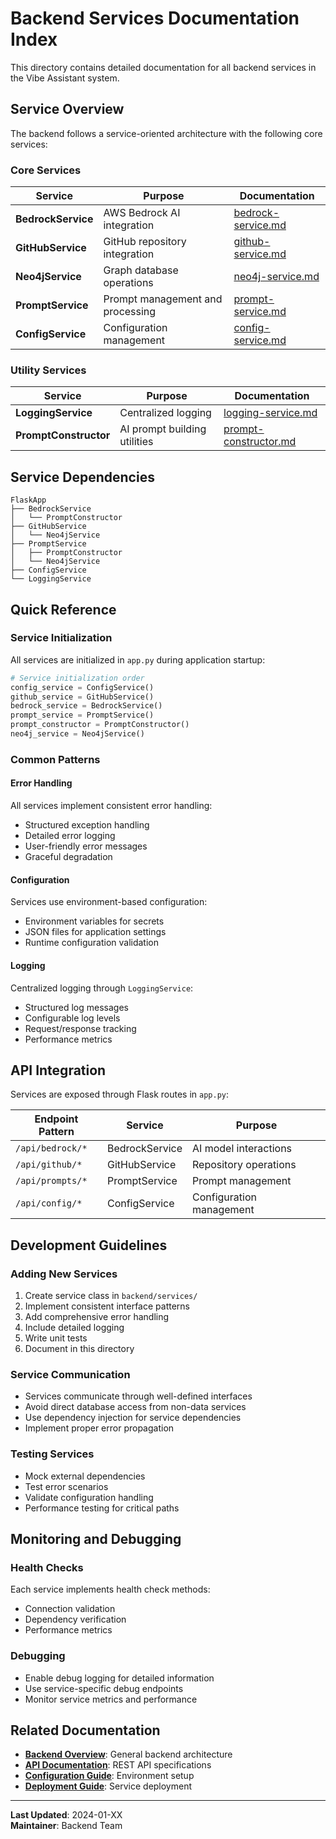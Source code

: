 # Backend Services Documentation Index

This directory contains detailed documentation for all backend services in the Vibe Assistant system.

## Service Overview

The backend follows a service-oriented architecture with the following core services:

### Core Services

| Service | Purpose | Documentation |
|---------|---------|---------------|
| **BedrockService** | AWS Bedrock AI integration | [bedrock-service.md](bedrock-service.md) |
| **GitHubService** | GitHub repository integration | [github-service.md](github-service.md) |
| **Neo4jService** | Graph database operations | [neo4j-service.md](neo4j-service.md) |
| **PromptService** | Prompt management and processing | [prompt-service.md](prompt-service.md) |
| **ConfigService** | Configuration management | [config-service.md](config-service.md) |

### Utility Services

| Service | Purpose | Documentation |
|---------|---------|---------------|
| **LoggingService** | Centralized logging | [logging-service.md](logging-service.md) |
| **PromptConstructor** | AI prompt building utilities | [prompt-constructor.md](prompt-constructor.md) |

## Service Dependencies

```
FlaskApp
├── BedrockService
│   └── PromptConstructor
├── GitHubService
│   └── Neo4jService
├── PromptService
│   ├── PromptConstructor
│   └── Neo4jService
├── ConfigService
└── LoggingService
```

## Quick Reference

### Service Initialization
All services are initialized in `app.py` during application startup:

```python
# Service initialization order
config_service = ConfigService()
github_service = GitHubService()
bedrock_service = BedrockService()
prompt_service = PromptService()
prompt_constructor = PromptConstructor()
neo4j_service = Neo4jService()
```

### Common Patterns

#### Error Handling
All services implement consistent error handling:
- Structured exception handling
- Detailed error logging
- User-friendly error messages
- Graceful degradation

#### Configuration
Services use environment-based configuration:
- Environment variables for secrets
- JSON files for application settings
- Runtime configuration validation

#### Logging
Centralized logging through `LoggingService`:
- Structured log messages
- Configurable log levels
- Request/response tracking
- Performance metrics

## API Integration

Services are exposed through Flask routes in `app.py`:

| Endpoint Pattern | Service | Purpose |
|------------------|---------|---------|
| `/api/bedrock/*` | BedrockService | AI model interactions |
| `/api/github/*` | GitHubService | Repository operations |
| `/api/prompts/*` | PromptService | Prompt management |
| `/api/config/*` | ConfigService | Configuration management |

## Development Guidelines

### Adding New Services
1. Create service class in `backend/services/`
2. Implement consistent interface patterns
3. Add comprehensive error handling
4. Include detailed logging
5. Write unit tests
6. Document in this directory

### Service Communication
- Services communicate through well-defined interfaces
- Avoid direct database access from non-data services
- Use dependency injection for service dependencies
- Implement proper error propagation

### Testing Services
- Mock external dependencies
- Test error scenarios
- Validate configuration handling
- Performance testing for critical paths

## Monitoring and Debugging

### Health Checks
Each service implements health check methods:
- Connection validation
- Dependency verification
- Performance metrics

### Debugging
- Enable debug logging for detailed information
- Use service-specific debug endpoints
- Monitor service metrics and performance

## Related Documentation

- **[Backend Overview](../_README.md)**: General backend architecture
- **[API Documentation](../../api/)**: REST API specifications
- **[Configuration Guide](../../config/)**: Environment setup
- **[Deployment Guide](../../deployment/)**: Service deployment

---

**Last Updated**: 2024-01-XX  
**Maintainer**: Backend Team 